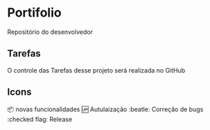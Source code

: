 # Portifolio
Repositório do desenvolvedor

## Tarefas
O controle das Tarefas desse projeto será realizada no GitHub

## Icons

:package: novas funcionalidades
:up: Autulaização
:beatle: Correção de bugs
:checked flag: Release
